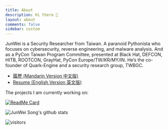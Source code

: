 ```yaml
---
title: About
description: Hi there 👋
layout: about
comments: false
sidebar: custom
---
```


JunWei is a Security Researcher from Taiwan. A paranoid Pythonista who focuses on cybersecurity, reverse engineering, and malware analysis. And as a PyCon Taiwan Program Committee, presented at Black Hat, DEFCON, HITB, ROOTCON, GrayHat, PyCon Europe/TW/KR/MY/IN. He’s the co-founder of Quark-Engine and a security research group, TWBGC.

* [履歷 (Mandarin Version 中文版)](https://www.cakeresume.com/sungboss2004)
* [Resume (English Version 英文版)](https://github.com/krnick/notes/blob/master/CV.pdf)



The projects I am currently working on:


[![ReadMe Card](https://github-readme-stats.vercel.app/api/pin/?username=quark-engine&repo=quark-engine)](https://github.com/quark-engine/quark-engine)



![JunWei Song's github stats](https://github-readme-stats.vercel.app/api?username=krnick&theme=blue-green&show_icons=true)

![visitors](https://visitor-badge.laobi.icu/badge?page_id=krnick.krnick)
